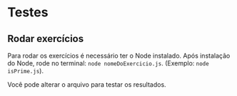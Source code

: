 # Testes

## Rodar exercícios

Para rodar os exercícios é necessário ter o Node instalado.
Após instalação do Node, rode no terminal: `node nomeDoExercicio.js`. (Exemplo: `node isPrime.js`).

Você pode alterar o arquivo para testar os resultados.
